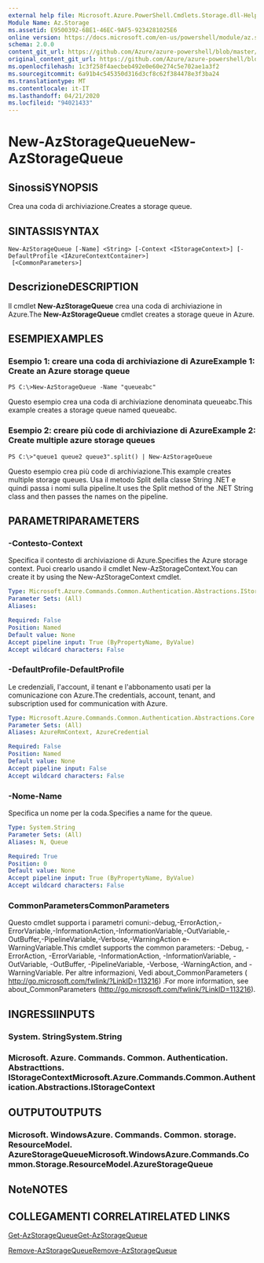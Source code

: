 ```yaml
---
external help file: Microsoft.Azure.PowerShell.Cmdlets.Storage.dll-Help.xml
Module Name: Az.Storage
ms.assetid: E9500392-6BE1-46EC-9AF5-9234281025E6
online version: https://docs.microsoft.com/en-us/powershell/module/az.storage/new-azstoragequeue
schema: 2.0.0
content_git_url: https://github.com/Azure/azure-powershell/blob/master/src/Storage/Storage.Management/help/New-AzStorageQueue.md
original_content_git_url: https://github.com/Azure/azure-powershell/blob/master/src/Storage/Storage.Management/help/New-AzStorageQueue.md
ms.openlocfilehash: 1c3f258f4aecbeb492e0e60e274c5e702ae1a3f2
ms.sourcegitcommit: 6a91b4c545350d316d3cf8c62f384478e3f3ba24
ms.translationtype: MT
ms.contentlocale: it-IT
ms.lasthandoff: 04/21/2020
ms.locfileid: "94021433"
---
```

# <span data-ttu-id="a6f1a-101">New-AzStorageQueue</span><span class="sxs-lookup"><span data-stu-id="a6f1a-101">New-AzStorageQueue</span></span>

## <span data-ttu-id="a6f1a-102">Sinossi</span><span class="sxs-lookup"><span data-stu-id="a6f1a-102">SYNOPSIS</span></span>
<span data-ttu-id="a6f1a-103">Crea una coda di archiviazione.</span><span class="sxs-lookup"><span data-stu-id="a6f1a-103">Creates a storage queue.</span></span>

## <span data-ttu-id="a6f1a-104">SINTASSI</span><span class="sxs-lookup"><span data-stu-id="a6f1a-104">SYNTAX</span></span>

```
New-AzStorageQueue [-Name] <String> [-Context <IStorageContext>] [-DefaultProfile <IAzureContextContainer>]
 [<CommonParameters>]
```

## <span data-ttu-id="a6f1a-105">Descrizione</span><span class="sxs-lookup"><span data-stu-id="a6f1a-105">DESCRIPTION</span></span>
<span data-ttu-id="a6f1a-106">Il cmdlet **New-AzStorageQueue** crea una coda di archiviazione in Azure.</span><span class="sxs-lookup"><span data-stu-id="a6f1a-106">The **New-AzStorageQueue** cmdlet creates a storage queue in Azure.</span></span>

## <span data-ttu-id="a6f1a-107">ESEMPI</span><span class="sxs-lookup"><span data-stu-id="a6f1a-107">EXAMPLES</span></span>

### <span data-ttu-id="a6f1a-108">Esempio 1: creare una coda di archiviazione di Azure</span><span class="sxs-lookup"><span data-stu-id="a6f1a-108">Example 1: Create an Azure storage queue</span></span>
```
PS C:\>New-AzStorageQueue -Name "queueabc"
```

<span data-ttu-id="a6f1a-109">Questo esempio crea una coda di archiviazione denominata queueabc.</span><span class="sxs-lookup"><span data-stu-id="a6f1a-109">This example creates a storage queue named queueabc.</span></span>

### <span data-ttu-id="a6f1a-110">Esempio 2: creare più code di archiviazione di Azure</span><span class="sxs-lookup"><span data-stu-id="a6f1a-110">Example 2: Create multiple azure storage queues</span></span>
```
PS C:\>"queue1 queue2 queue3".split() | New-AzStorageQueue
```

<span data-ttu-id="a6f1a-111">Questo esempio crea più code di archiviazione.</span><span class="sxs-lookup"><span data-stu-id="a6f1a-111">This example creates multiple storage queues.</span></span>
<span data-ttu-id="a6f1a-112">Usa il metodo Split della classe String .NET e quindi passa i nomi sulla pipeline.</span><span class="sxs-lookup"><span data-stu-id="a6f1a-112">It uses the Split method of the .NET String class and then passes the names on the pipeline.</span></span>

## <span data-ttu-id="a6f1a-113">PARAMETRI</span><span class="sxs-lookup"><span data-stu-id="a6f1a-113">PARAMETERS</span></span>

### <span data-ttu-id="a6f1a-114">-Contesto</span><span class="sxs-lookup"><span data-stu-id="a6f1a-114">-Context</span></span>
<span data-ttu-id="a6f1a-115">Specifica il contesto di archiviazione di Azure.</span><span class="sxs-lookup"><span data-stu-id="a6f1a-115">Specifies the Azure storage context.</span></span>
<span data-ttu-id="a6f1a-116">Puoi crearlo usando il cmdlet New-AzStorageContext.</span><span class="sxs-lookup"><span data-stu-id="a6f1a-116">You can create it by using the New-AzStorageContext cmdlet.</span></span>

```yaml
Type: Microsoft.Azure.Commands.Common.Authentication.Abstractions.IStorageContext
Parameter Sets: (All)
Aliases:

Required: False
Position: Named
Default value: None
Accept pipeline input: True (ByPropertyName, ByValue)
Accept wildcard characters: False
```

### <span data-ttu-id="a6f1a-117">-DefaultProfile</span><span class="sxs-lookup"><span data-stu-id="a6f1a-117">-DefaultProfile</span></span>
<span data-ttu-id="a6f1a-118">Le credenziali, l'account, il tenant e l'abbonamento usati per la comunicazione con Azure.</span><span class="sxs-lookup"><span data-stu-id="a6f1a-118">The credentials, account, tenant, and subscription used for communication with Azure.</span></span>

```yaml
Type: Microsoft.Azure.Commands.Common.Authentication.Abstractions.Core.IAzureContextContainer
Parameter Sets: (All)
Aliases: AzureRmContext, AzureCredential

Required: False
Position: Named
Default value: None
Accept pipeline input: False
Accept wildcard characters: False
```

### <span data-ttu-id="a6f1a-119">-Nome</span><span class="sxs-lookup"><span data-stu-id="a6f1a-119">-Name</span></span>
<span data-ttu-id="a6f1a-120">Specifica un nome per la coda.</span><span class="sxs-lookup"><span data-stu-id="a6f1a-120">Specifies a name for the queue.</span></span>

```yaml
Type: System.String
Parameter Sets: (All)
Aliases: N, Queue

Required: True
Position: 0
Default value: None
Accept pipeline input: True (ByPropertyName, ByValue)
Accept wildcard characters: False
```

### <span data-ttu-id="a6f1a-121">CommonParameters</span><span class="sxs-lookup"><span data-stu-id="a6f1a-121">CommonParameters</span></span>
<span data-ttu-id="a6f1a-122">Questo cmdlet supporta i parametri comuni:-debug,-ErrorAction,-ErrorVariable,-InformationAction,-InformationVariable,-OutVariable,-OutBuffer,-PipelineVariable,-Verbose,-WarningAction e-WarningVariable.</span><span class="sxs-lookup"><span data-stu-id="a6f1a-122">This cmdlet supports the common parameters: -Debug, -ErrorAction, -ErrorVariable, -InformationAction, -InformationVariable, -OutVariable, -OutBuffer, -PipelineVariable, -Verbose, -WarningAction, and -WarningVariable.</span></span> <span data-ttu-id="a6f1a-123">Per altre informazioni, Vedi about_CommonParameters ( http://go.microsoft.com/fwlink/?LinkID=113216) .</span><span class="sxs-lookup"><span data-stu-id="a6f1a-123">For more information, see about_CommonParameters (http://go.microsoft.com/fwlink/?LinkID=113216).</span></span>

## <span data-ttu-id="a6f1a-124">INGRESSI</span><span class="sxs-lookup"><span data-stu-id="a6f1a-124">INPUTS</span></span>

### <span data-ttu-id="a6f1a-125">System. String</span><span class="sxs-lookup"><span data-stu-id="a6f1a-125">System.String</span></span>

### <span data-ttu-id="a6f1a-126">Microsoft. Azure. Commands. Common. Authentication. Abstracttions. IStorageContext</span><span class="sxs-lookup"><span data-stu-id="a6f1a-126">Microsoft.Azure.Commands.Common.Authentication.Abstractions.IStorageContext</span></span>

## <span data-ttu-id="a6f1a-127">OUTPUT</span><span class="sxs-lookup"><span data-stu-id="a6f1a-127">OUTPUTS</span></span>

### <span data-ttu-id="a6f1a-128">Microsoft. WindowsAzure. Commands. Common. storage. ResourceModel. AzureStorageQueue</span><span class="sxs-lookup"><span data-stu-id="a6f1a-128">Microsoft.WindowsAzure.Commands.Common.Storage.ResourceModel.AzureStorageQueue</span></span>

## <span data-ttu-id="a6f1a-129">Note</span><span class="sxs-lookup"><span data-stu-id="a6f1a-129">NOTES</span></span>

## <span data-ttu-id="a6f1a-130">COLLEGAMENTI CORRELATI</span><span class="sxs-lookup"><span data-stu-id="a6f1a-130">RELATED LINKS</span></span>

[<span data-ttu-id="a6f1a-131">Get-AzStorageQueue</span><span class="sxs-lookup"><span data-stu-id="a6f1a-131">Get-AzStorageQueue</span></span>](./Get-AzStorageQueue.md)

[<span data-ttu-id="a6f1a-132">Remove-AzStorageQueue</span><span class="sxs-lookup"><span data-stu-id="a6f1a-132">Remove-AzStorageQueue</span></span>](./Remove-AzStorageQueue.md)


